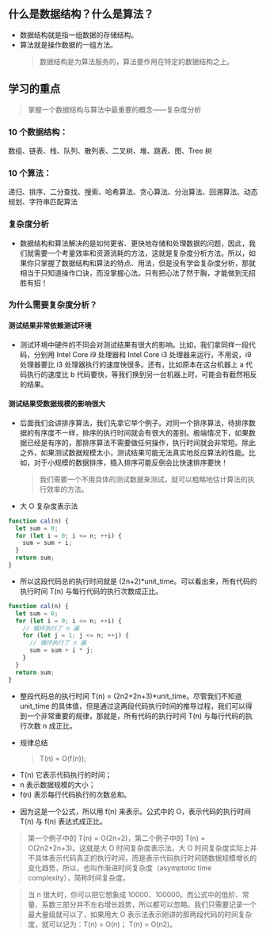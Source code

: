 ## 什么是数据结构？什么是算法？

- 数据结构就是指一组数据的存储结构。
- 算法就是操作数据的一组方法。
  > 数据结构是为算法服务的，算法要作用在特定的数据结构之上。

## 学习的重点

> 掌握一个数据结构与算法中最重要的概念——复杂度分析

### 10 个数据结构：

数组、链表、栈、队列、散列表、二叉树、堆、跳表、图、Tree 树

### 10 个算法：

递归、排序、二分查找、搜索、哈希算法、贪心算法、分治算法、回溯算法、动态规划、字符串匹配算法

### 复杂度分析

- 数据结构和算法解决的是如何更省、更快地存储和处理数据的问题，因此，我们就需要一个考量效率和资源消耗的方法，这就是复杂度分析方法。所以，如果你只掌握了数据结构和算法的特点、用法，但是没有学会复杂度分析，那就相当于只知道操作口诀，而没掌握心法。只有把心法了然于胸，才能做到无招胜有招！

### 为什么需要复杂度分析？

#### 测试结果非常依赖测试环境

- 测试环境中硬件的不同会对测试结果有很大的影响。比如，我们拿同样一段代码，分别用 Intel Core i9 处理器和 Intel Core i3 处理器来运行，不用说，i9 处理器要比 i3 处理器执行的速度快很多。还有，比如原本在这台机器上 a 代码执行的速度比 b 代码要快，等我们换到另一台机器上时，可能会有截然相反的结果。

#### 测试结果受数据规模的影响很大

- 后面我们会讲排序算法，我们先拿它举个例子。对同一个排序算法，待排序数据的有序度不一样，排序的执行时间就会有很大的差别。极端情况下，如果数据已经是有序的，那排序算法不需要做任何操作，执行时间就会非常短。除此之外，如果测试数据规模太小，测试结果可能无法真实地反应算法的性能。比如，对于小规模的数据排序，插入排序可能反倒会比快速排序要快！
  > 我们需要一个不用具体的测试数据来测试，就可以粗略地估计算法的执行效率的方法。

* 大 O 复杂度表示法

```js
function cal(n) {
  let sum = 0;
  for (let i = 0; i <= n; ++i) {
    sum = sum + i;
  }
  return sum;
}
```

- 所以这段代码总的执行时间就是 (2n+2)\*unit_time。可以看出来，所有代码的执行时间 T(n) 与每行代码的执行次数成正比。

```js
function cal(n) {
  let sum = 0;
  for (let i = 0; i <= n; ++i) {
    // 循环执行了 n 遍
    for (let j = 1; j <= n; ++j) {
      // 循环执行了 n 遍
      sum = sum + i * j;
    }
  }
  return sum;
}
```

- 整段代码总的执行时间 T(n) = (2n2+2n+3)\*unit_time。尽管我们不知道 unit_time 的具体值，但是通过这两段代码执行时间的推导过程，我们可以得到一个非常重要的规律，那就是，所有代码的执行时间 T(n) 与每行代码的执行次数 n 成正比。

- 规律总结
  > T(n) = O(f(n));

* T(n) 它表示代码执行的时间；
* n 表示数据规模的大小；
* f(n) 表示每行代码执行的次数总和。

- 因为这是一个公式，所以用 f(n) 来表示。公式中的 O，表示代码的执行时间 T(n) 与 f(n) 表达式成正比。

> 第一个例子中的 T(n) = O(2n+2)，第二个例子中的 T(n) = O(2n2+2n+3)。这就是大 O 时间复杂度表示法。大 O 时间复杂度实际上并不具体表示代码真正的执行时间，而是表示代码执行时间随数据规模增长的变化趋势，所以，也叫作渐进时间复杂度（asymptotic time complexity），简称时间复杂度。

> 当 n 很大时，你可以把它想象成 10000、100000。而公式中的低阶、常量、系数三部分并不左右增长趋势，所以都可以忽略。我们只需要记录一个最大量级就可以了，如果用大 O 表示法表示刚讲的那两段代码的时间复杂度，就可以记为：T(n) = O(n)； T(n) = O(n2)。